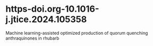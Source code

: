 # https-doi.org-10.1016-j.jtice.2024.105358
Machine learning-assisted optimized production of quorum quenching anthraquinones in rhubarb
